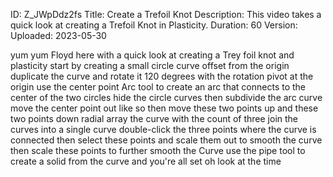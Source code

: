 ID: Z_JWpDdz2fs
Title: Create a Trefoil Knot
Description: This video takes a quick look at creating a Trefoil Knot in Plasticity.
Duration: 60
Version: 
Uploaded: 2023-05-30

yum yum Floyd here with a quick look at
creating a Trey foil knot and plasticity
start by creating a small circle curve
offset from the origin duplicate the
curve and rotate it 120 degrees with the
rotation pivot at the origin use the
center point Arc tool to create an arc
that connects to the center of the two
circles hide the circle curves then
subdivide the arc curve move the center
point out like so
then move these two points up and these
two points down radial array the curve
with the count of three
join the curves into a single curve
double-click the three points where the
curve is connected
then select these points and scale them
out to smooth the curve then scale these
points to further smooth the Curve
use the pipe tool to create a solid from
the curve and you're all set
oh look at the time
